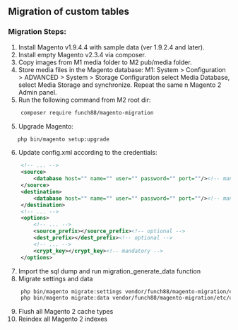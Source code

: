 ## Migration of custom tables
### Migration Steps:
1. Install Magento v1.9.4.4 with sample data (ver 1.9.2.4 and later).
2. Install empty Magento v2.3.4 via composer.
3. Copy images from M1 media folder to M2 pub/media folder.
4. Store media files in the Magento database:
    M1: System > Configuration > ADVANCED > System > Storage Configuration
   select Media Database, select Media Storage and synchronize.
   Repeat the same n Magento 2 Admin panel.
4. Run the following command from M2 root dir:
```bash
    composer require funch88/magento-migration
```
5. Upgrade Magento:
```bash
   php bin/magento setup:upgrade
```
6. Update config.xml according to the credentials:
```xml
    <!-- ... -->
    <source>
        <database host="" name="" user="" password="" port=""/><!-- mandatory -->
    </source>
    <destination>
        <database host="" name="" user="" password="" port=""/><!-- mandatory -->
    </destination>
    <!-- ... -->
    <options>
        <!-- ... -->
        <source_prefix></source_prefix><!-- optional -->
        <dest_prefix></dest_prefix><!-- optional -->
        <!-- ... -->
        <crypt_key></crypt_key><!-- mandatory -->
    </options>
```
7. Import the sql dump and run migration_generate_data function
8. Migrate settings and data
```bash
    php bin/magento migrate:settings vendor/funch88/magento-migration/etc/opensource-to-opensource/1.9.4.4/config.xml
    php bin/magento migrate:data vendor/funch88/magento-migration/etc/opensource-to-opensource/1.9.4.4/config.xml
```
9. Flush all Magento 2 cache types
10. Reindex all Magento 2 indexes



